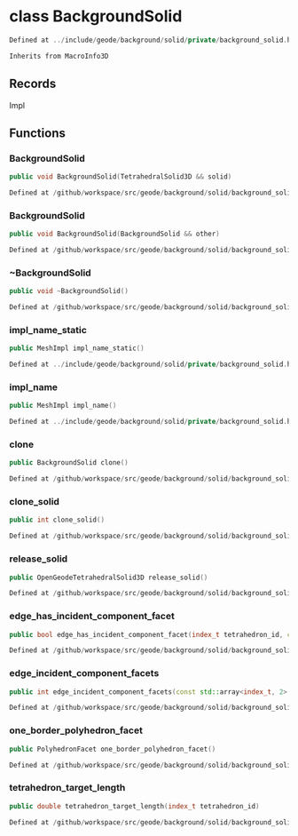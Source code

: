# class BackgroundSolid

```cpp
Defined at ../include/geode/background/solid/private/background_solid.h#28
```

```cpp
Inherits from MacroInfo3D
```



## Records

Impl



## Functions

### BackgroundSolid

```cpp
public void BackgroundSolid(TetrahedralSolid3D && solid)
```

```cpp
Defined at /github/workspace/src/geode/background/solid/background_solid.cpp#63
```

### BackgroundSolid

```cpp
public void BackgroundSolid(BackgroundSolid && other)
```

```cpp
Defined at /github/workspace/src/geode/background/solid/background_solid.cpp#55
```

### ~BackgroundSolid

```cpp
public void ~BackgroundSolid()
```

```cpp
Defined at /github/workspace/src/geode/background/solid/background_solid.cpp#89
```

### impl_name_static

```cpp
public MeshImpl impl_name_static()
```

```cpp
Defined at ../include/geode/background/solid/private/background_solid.h#42
```

### impl_name

```cpp
public MeshImpl impl_name()
```

```cpp
Defined at ../include/geode/background/solid/private/background_solid.h#47
```

### clone

```cpp
public BackgroundSolid clone()
```

```cpp
Defined at /github/workspace/src/geode/background/solid/background_solid.cpp#91
```

### clone_solid

```cpp
public int clone_solid()
```

```cpp
Defined at /github/workspace/src/geode/background/solid/background_solid.cpp#99
```

### release_solid

```cpp
public OpenGeodeTetrahedralSolid3D release_solid()
```

```cpp
Defined at /github/workspace/src/geode/background/solid/background_solid.cpp#114
```

### edge_has_incident_component_facet

```cpp
public bool edge_has_incident_component_facet(index_t tetrahedron_id, const std::array<index_t, 2> & edge_vertices)
```

```cpp
Defined at /github/workspace/src/geode/background/solid/background_solid.cpp#125
```

### edge_incident_component_facets

```cpp
public int edge_incident_component_facets(const std::array<index_t, 2> & edge_vertices)
```

```cpp
Defined at /github/workspace/src/geode/background/solid/background_solid.cpp#133
```

### one_border_polyhedron_facet

```cpp
public PolyhedronFacet one_border_polyhedron_facet()
```

```cpp
Defined at /github/workspace/src/geode/background/solid/background_solid.cpp#141
```

### tetrahedron_target_length

```cpp
public double tetrahedron_target_length(index_t tetrahedron_id)
```

```cpp
Defined at /github/workspace/src/geode/background/solid/background_solid.cpp#171
```



